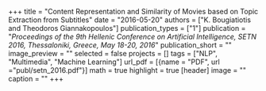 +++
title = "Content Representation and Similarity of Movies based on Topic Extraction from Subtitles"
date = "2016-05-20"
authors = ["K. Bougiatiotis and Theodoros Giannakopoulos"]
publication_types = ["1"]
publication = "_Proceedings of the 9th Hellenic Conference on Artificial Intelligence, SETN 2016, Thessaloniki, Greece, May 18-20, 2016_"
publication_short = ""
image_preview = ""
selected = false
projects = []
tags = ["NLP", "Multimedia", "Machine Learning"]
url_pdf = [{name = "PDF", url ="publ/setn_2016.pdf"}]
math = true
highlight = true
[header]
image = ""
caption = ""
+++


